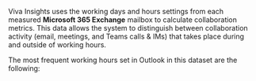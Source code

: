 
Viva Insights uses the working days and hours settings from each measured **Microsoft 365 Exchange** mailbox to calculate collaboration metrics. This data allows the system to distinguish between collaboration activity (email, meetings, and Teams calls & IMs) that takes place during and outside of working hours.  

The most frequent working hours set in Outlook in this dataset are the following:  

